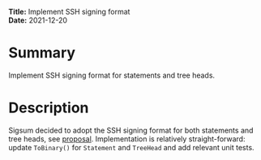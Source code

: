 **Title:** Implement SSH signing format</br>
**Date:** 2021-12-20 </br>

# Summary
Implement SSH signing format for statements and tree heads.

# Description
Sigsum decided to adopt the SSH signing format for both statements and tree
heads, see
	[proposal](https://git.sigsum.org/sigsum/tree/doc/proposals/2021-11-ssh-signature-format.md).
Implementation is relatively straight-forward: update `ToBinary()` for
`Statement` and `TreeHead` and add relevant unit tests.
